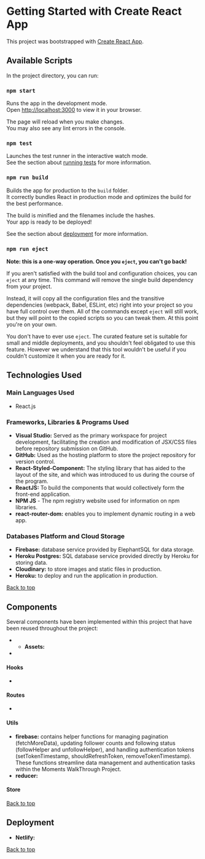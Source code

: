 # Getting Started with Create React App

This project was bootstrapped with [Create React App](https://github.com/facebook/create-react-app).

## Available Scripts

In the project directory, you can run:

### `npm start`

Runs the app in the development mode.\
Open [http://localhost:3000](http://localhost:3000) to view it in your browser.

The page will reload when you make changes.\
You may also see any lint errors in the console.

### `npm test`

Launches the test runner in the interactive watch mode.\
See the section about [running tests](https://facebook.github.io/create-react-app/docs/running-tests) for more information.

### `npm run build`

Builds the app for production to the `build` folder.\
It correctly bundles React in production mode and optimizes the build for the best performance.

The build is minified and the filenames include the hashes.\
Your app is ready to be deployed!

See the section about [deployment](https://facebook.github.io/create-react-app/docs/deployment) for more information.

### `npm run eject`

**Note: this is a one-way operation. Once you `eject`, you can't go back!**

If you aren't satisfied with the build tool and configuration choices, you can `eject` at any time. This command will remove the single build dependency from your project.

Instead, it will copy all the configuration files and the transitive dependencies (webpack, Babel, ESLint, etc) right into your project so you have full control over them. All of the commands except `eject` will still work, but they will point to the copied scripts so you can tweak them. At this point you're on your own.

You don't have to ever use `eject`. The curated feature set is suitable for small and middle deployments, and you shouldn't feel obligated to use this feature. However we understand that this tool wouldn't be useful if you couldn't customize it when you are ready for it.



## Technologies Used

### Main Languages Used
- React.js


### Frameworks, Libraries & Programs Used
- **Visual Studio:** Served as the primary workspace for project development, facilitating the creation and modification of JSX/CSS files before repository submission on GitHub.
- **GitHub:** Used as the hosting platform to store the project repository for version control.
- **React-Styled-Component:** The styling library that has aided to the layout of the site, and which was introduced to us during the course of the program.
- **ReactJS:** To build the components that would collectively form the front-end application.
- **NPM JS** - The npm registry website used for information on npm libraries.
- **react-router-dom:** enables you to implement dynamic routing in a web app. 

### Databases Platform and Cloud Storage
- **Firebase:** database service provided by ElephantSQL for data storage.
- **Heroku Postgres:** SQL database service provided directly by Heroku for storing data.
- **Cloudinary:** to store images and static files in production.
- **Heroku:** to deploy and run the application in production.


[Back to top](<#table-of-contents>)

## Components
Several components have been implemented within this project that have been reused throughout the project:

- - **Assets:**
- 

####  Hooks
- 

####  Routes
- 

#### Utils
- **firebase:** contains helper functions for managing pagination (fetchMoreData), updating follower counts and following status (followHelper and unfollowHelper), and handling authentication tokens (setTokenTimestamp, shouldRefreshToken, removeTokenTimestamp). These functions streamline data management and authentication tasks within the Moments WalkThrough Project.
- **reducer:** 

#### Store

[Back to top](<#table-of-contents>)


## Deployment
- **Netlify:** 


[Back to top](<#table-of-contents>)